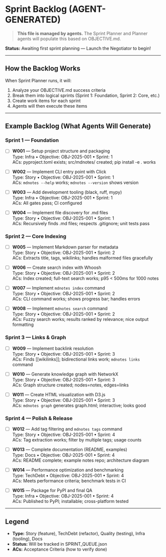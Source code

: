 # Sprint Backlog (AGENT-GENERATED)

> **This file is managed by agents.** The Sprint Planner and Planner agents will populate this based on OBJECTIVE.md.

**Status:** Awaiting first sprint planning — Launch the Negotiator to begin!

---

## How the Backlog Works

When Sprint Planner runs, it will:
1. Analyze your OBJECTIVE.md success criteria
2. Break them into logical sprints (Sprint 1: Foundation, Sprint 2: Core, etc.)
3. Create work items for each sprint
4. Agents will then execute these items

---

## Example Backlog (What Agents Will Generate)

### Sprint 1 — Foundation
- [ ] **W001** — Setup project structure and packaging  
      Type: Infra • Objective: OBJ-2025-001 • Sprint: 1  
      ACs: pyproject.toml exists; src/mdnotes/ created; pip install -e . works

- [ ] **W002** — Implement CLI entry point with Click  
      Type: Story • Objective: OBJ-2025-001 • Sprint: 1  
      ACs: `mdnotes --help` works; `mdnotes --version` shows version

- [ ] **W003** — Add development tooling (black, ruff, mypy)  
      Type: Infra • Objective: OBJ-2025-001 • Sprint: 1  
      ACs: All gates pass; CI configured

- [ ] **W004** — Implement file discovery for .md files  
      Type: Story • Objective: OBJ-2025-001 • Sprint: 1  
      ACs: Recursively finds .md files; respects .gitignore; unit tests pass

### Sprint 2 — Core Indexing
- [ ] **W005** — Implement Markdown parser for metadata  
      Type: Story • Objective: OBJ-2025-001 • Sprint: 2  
      ACs: Extracts title, tags, wikilinks; handles malformed files gracefully

- [ ] **W006** — Create search index with Whoosh  
      Type: Story • Objective: OBJ-2025-001 • Sprint: 2  
      ACs: Index created; full-text search works; p95 < 500ms for 1000 notes

- [ ] **W007** — Implement `mdnotes index` command  
      Type: Story • Objective: OBJ-2025-001 • Sprint: 2  
      ACs: CLI command works; shows progress bar; handles errors

- [ ] **W008** — Implement `mdnotes search` command  
      Type: Story • Objective: OBJ-2025-001 • Sprint: 2  
      ACs: Fuzzy search works; results ranked by relevance; nice output formatting

### Sprint 3 — Links & Graph
- [ ] **W009** — Implement backlink resolution  
      Type: Story • Objective: OBJ-2025-001 • Sprint: 3  
      ACs: Finds [[wikilinks]]; bidirectional links work; `mdnotes links` command

- [ ] **W010** — Generate knowledge graph with NetworkX  
      Type: Story • Objective: OBJ-2025-001 • Sprint: 3  
      ACs: Graph structure created; nodes=notes, edges=links

- [ ] **W011** — Create HTML visualization with D3.js  
      Type: Story • Objective: OBJ-2025-001 • Sprint: 3  
      ACs: `mdnotes graph` generates graph.html; interactive; looks good

### Sprint 4 — Polish & Release
- [ ] **W012** — Add tag filtering and `mdnotes tags` command  
      Type: Story • Objective: OBJ-2025-001 • Sprint: 4  
      ACs: Tag extraction works; filter by multiple tags; usage counts

- [ ] **W013** — Complete documentation (README, examples)  
      Type: Docs • Objective: OBJ-2025-001 • Sprint: 4  
      ACs: README complete; example notes repo; architecture diagram

- [ ] **W014** — Performance optimization and benchmarking  
      Type: TechDebt • Objective: OBJ-2025-001 • Sprint: 4  
      ACs: Meets performance criteria; benchmark tests in CI

- [ ] **W015** — Package for PyPI and final QA  
      Type: Infra • Objective: OBJ-2025-001 • Sprint: 4  
      ACs: Published to PyPI; installable; cross-platform tested

---

## Legend
- **Type:** Story (feature), TechDebt (refactor), Quality (testing), Infra (tooling), Docs
- **Status:** Will be tracked in SPRINT_QUEUE.json
- **ACs:** Acceptance Criteria (how to verify done)


